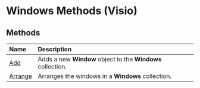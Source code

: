 
# Windows Methods (Visio)

## Methods



|**Name**|**Description**|
|:-----|:-----|
|[Add](a4180d23-0333-046a-2c23-1a1f1b16240b.md)|Adds a new  **Window** object to the **Windows** collection.|
|[Arrange](0a7f5b76-d2e9-7640-f2e7-ed68ef170f77.md)|Arranges the windows in a  **Windows** collection.|
